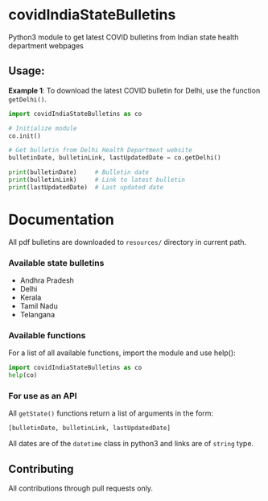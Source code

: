 # covidIndiaStateBulletins
Python3 module to get latest COVID bulletins from Indian state health department webpages

## Usage:
**Example 1**: To download the latest COVID bulletin for Delhi, use
 the function `getDelhi()`.
```python
import covidIndiaStateBulletins as co

# Initialize module 
co.init()

# Get bulletin from Delhi Health Department website
bulletinDate, bulletinLink, lastUpdatedDate = co.getDelhi()

print(bulletinDate)     # Bulletin date
print(bulletinLink)     # Link to latest bulletin
print(lastUpdatedDate)  # Last updated date 
```

# Documentation
All pdf bulletins are downloaded to `resources/` directory in current path.  

### Available state bulletins
* Andhra Pradesh
* Delhi
* Kerala
* Tamil Nadu
* Telangana

### Available functions
For a list of all available functions, import the module and use help():   
```python
import covidIndiaStateBulletins as co
help(co)
```
### For use as an API
All `getState()` functions return a list of arguments in the form:
```python
[bulletinDate, bulletinLink, lastUpdatedDate]
```
All dates are of the `datetime` class in python3 and links are of `string` type.

## Contributing
All contributions through pull requests only.
